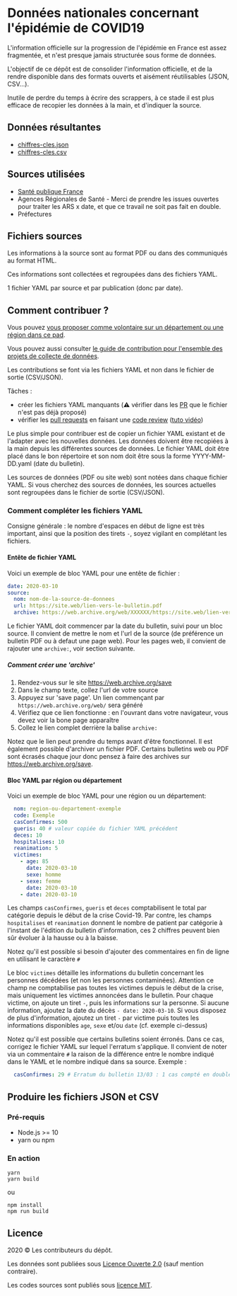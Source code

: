 # Données nationales concernant l'épidémie de COVID19

L'information officielle sur la progression de l'épidémie en France est assez fragmentée, et n'est presque jamais structurée sous forme de données.

L'objectif de ce dépôt est de consolider l'information officielle, et de la rendre disponible dans des formats ouverts et aisément réutilisables (JSON, CSV…).

Inutile de perdre du temps à écrire des scrappers, à ce stade il est plus efficace de recopier les données à la main, et d'indiquer la source.

## Données résultantes

- [chiffres-cles.json](https://github.com/opencovid19-fr/data/raw/master/dist/chiffres-cles.json)
- [chiffres-cles.csv](https://github.com/opencovid19-fr/data/raw/master/dist/chiffres-cles.csv)

## Sources utilisées

- [Santé publique France](https://www.santepubliquefrance.fr)
- Agences Régionales de Santé - Merci de prendre les issues ouvertes pour traiter les ARS x date, et que ce travail ne soit pas fait en double.
- Préfectures

## Fichiers sources

Les informations à la source sont au format PDF ou dans des communiqués au format HTML.

Ces informations sont collectées et regroupées dans des fichiers YAML.

1 fichier YAML par source et par publication (donc par date).

## Comment contribuer ?

Vous pouvez [vous proposer comme volontaire sur un département ou une région dans ce pad](https://lite.framacalc.org/9fl9-opencovid19-frdata-volontaires).

Vous pouvez aussi consulter [le guide de contribution pour l'ensemble des projets de collecte de données](https://github.com/opencovid19-fr/comment-contribuer).

Les contributions se font via les fichiers YAML et non dans le fichier de sortie (CSV/JSON).

Tâches :

- créer les fichiers YAML manquants (:warning: vérifier dans les [PR](https://github.com/opencovid19-fr/data/pulls) que le fichier n'est pas déjà proposé)
- vérifier les [pull requests](https://github.com/opencovid19-fr/data/pulls) en faisant une [code review](https://help.github.com/en/github/collaborating-with-issues-and-pull-requests/about-pull-request-reviews) ([tuto vidéo](https://www.youtube.com/watch?v=HW0RPaJqm4g))

Le plus simple pour contribuer est de copier un fichier YAML existant et de l'adapter avec les nouvelles données. Les données doivent être recopiées à la main depuis les différentes sources de données. Le fichier YAML doit être placé dans le bon répertoire et son nom doit être sous la forme YYYY-MM-DD.yaml (date du bulletin).

Les sources de données (PDF ou site web) sont notées dans chaque fichier YAML. Si vous cherchez des sources de données, les sources actuelles sont regroupées dans le fichier de sortie (CSV/JSON).

### Comment compléter les fichiers YAML

Consigne générale : le nombre d'espaces en début de ligne est très important, ainsi que la position des tirets `-`, soyez vigilant en complétant les fichiers.

#### Entête de fichier YAML

Voici un exemple de bloc YAML pour une entête de fichier :
```yaml
date: 2020-03-10
source:
  nom: nom-de-la-source-de-donnees
  url: https://site.web/lien-vers-le-bulletin.pdf
  archive: https://web.archive.org/web/XXXXXX/https://site.web/lien-vers-le-bulletin
```
Le fichier YAML doit commencer par la date du bulletin, suivi pour un bloc source. Il convient de mettre le nom et l'url de la source (de préférence un bulletin PDF ou à defaut une page web). Pour les pages web, il convient de rajouter une `archive:`, voir section suivante.

##### Comment créer une 'archive'
1. Rendez-vous sur le site https://web.archive.org/save
2. Dans le champ texte, collez l'url de votre source
3. Appuyez sur 'save page'. Un lien commençant par `https://web.archive.org/web/` sera généré
4. Vérifiez que ce lien fonctionne : en l'ouvrant dans votre navigateur, vous devez voir la bone page apparaître
4. Collez le lien complet derrière la balise `archive:`

Notez que le lien peut prendre du temps avant d'être fonctionnel. Il est également possible d'archiver un fichier PDF. Certains bulletins web ou PDF sont écrasés chaque jour donc pensez à faire des archives sur https://web.archive.org/save.

#### Bloc YAML par région ou département 

Voici un exemple de bloc YAML pour une région ou un département:
```yaml
  nom: region-ou-departement-exemple
  code: Exemple
  casConfirmes: 500
  gueris: 40 # valeur copiée du fichier YAML précédent
  deces: 10
  hospitalises: 10
  reanimation: 5
  victimes:
    - age: 85
      date: 2020-03-10
      sexe: homme
    - sexe: femme
      date: 2020-03-10
    - date: 2020-03-10
```

Les champs `casConfirmes`, `gueris` et `deces` comptabilisent le total par catégorie depuis le début de la crise Covid-19. Par contre, les champs `hospitalises` et `reanimation` donnent le nombre de patient par catégorie à l'instant de l'édition du bulletin d'information, ces 2 chiffres peuvent bien sûr évoluer à la hausse ou à la baisse.

Notez qu'il est possible si besoin d'ajouter des commentaires en fin de ligne en utilisant le caractère `#`

Le bloc `victimes` détaille les informations du bulletin concernant les personnes décédées (et non les personnes contaminées). Attention ce champ ne comptabilise pas toutes les victimes depuis le début de la crise, mais uniquement les victimes annoncées dans le bulletin. Pour chaque victime, on ajoute un tiret `-`, puis les informations sur la personne. Si aucune information, ajoutez la date du décès `- date: 2020-03-10`. Si vous disposez de plus d'information, ajoutez un tiret `-` par victime puis toutes les informations disponibles `age`, `sexe` et/ou `date` (cf. exemple ci-dessus)

Notez qu'il est possible que certains bulletins soient érronés. Dans ce cas, corrigez le fichier YAML sur lequel l'erratum s'applique. Il convient de noter via un commentaire `#` la raison de la différence entre le nombre indiqué dans le YAML et le nombre indiqué dans sa source. Exemple :
```yaml
  casConfirmes: 29 # Erratum du bulletin 13/03 : 1 cas compté en double. La valeur 30 du bulletin du 12/03 est donc erronée
```

## Produire les fichiers JSON et CSV

### Pré-requis

- Node.js >= 10
- yarn ou npm

### En action

```
yarn
yarn build
```

ou

```
npm install
npm run build
```

## Licence

2020 © Les contributeurs du dépôt.

Les données sont publiées sous [Licence Ouverte 2.0](https://spdx.org/licenses/etalab-2.0.html) (sauf mention contraire).

Les codes sources sont publiés sous [licence MIT](https://spdx.org/licenses/MIT.html).
